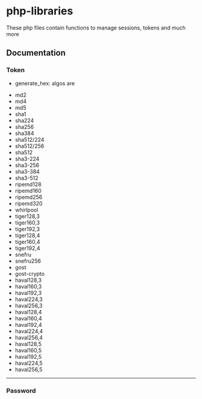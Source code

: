 # php-libraries
These php files contain functions to manage sessions, tokens and much more

## Documentation
### Token
- generate_hex: algos are
<ul>
    <li>md2</li>
    <li>md4</li>
    <li>md5</li>
    <li>sha1</li>
    <li>sha224</li>
    <li>sha256</li>
    <li>sha384</li>
    <li>sha512/224</li>
    <li>sha512/256</li>
    <li>sha512</li>
    <li>sha3-224</li>
    <li>sha3-256</li>
    <li>sha3-384</li>
    <li>sha3-512</li>
    <li>ripemd128</li>
    <li>ripemd160</li>
    <li>ripemd256</li>
    <li>ripemd320</li>
    <li>whirlpool</li>
    <li>tiger128,3</li>
    <li>tiger160,3</li>
    <li>tiger192,3</li>
    <li>tiger128,4</li>
    <li>tiger160,4</li>
    <li>tiger192,4</li>
    <li>snefru</li>
    <li>snefru256</li>
    <li>gost</li>
    <li>gost-crypto</li>
    <li>haval128,3</li>
    <li>haval160,3</li>
    <li>haval192,3</li>
    <li>haval224,3</li>
    <li>haval256,3</li>
    <li>haval128,4</li>
    <li>haval160,4</li>
    <li>haval192,4</li>
    <li>haval224,4</li>
    <li>haval256,4</li>
    <li>haval128,5</li>
    <li>haval160,5</li>
    <li>haval192,5</li>
    <li>haval224,5</li>
    <li>haval256,5</li>
</ul>
<hr />

### Password

